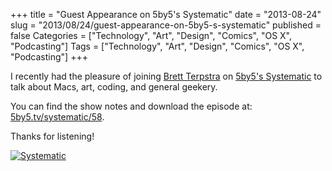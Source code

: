 +++
title = "Guest Appearance on 5by5's Systematic"
date = "2013-08-24"
slug = "2013/08/24/guest-appearance-on-5by5-s-systematic"
published = false
Categories = ["Technology", "Art", "Design", "Comics", "OS X", "Podcasting"]
Tags = ["Technology", "Art", "Design", "Comics", "OS X", "Podcasting"]
+++

I recently had the pleasure of joining [Brett Terpstra][1] on [5by5's Systematic][2] to talk about Macs, art, coding, and general geekery.

You can find the show notes and download the episode at: [5by5.tv/systematic/58][3].

Thanks for listening!

[![Systematic](/images/2013-08-24-guest-appearance-on-5by5-s-systematic/systematiclogo.jpg)](http://5by5.tv/systematic)

[1]: http://brettterpstra.com
[2]: http://5by5.tv/systematic
[3]: http://5by5.tv/systematic/58
